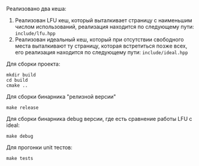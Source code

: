 Реализовано два кеша:
1. Реализован LFU кеш, который выталкивает страницу с наименьшим числом использований, реализация находится по следующему пути: ```include/lfu.hpp```
2. Реализован идеальный кеш, который при отсутствии свободного места выталкивают ту страницу, которая встретиться позже всех, его реализация находится по следующему пути: ```include/ideal.hpp```

Для сборки проекта:
```
mkdir build
cd build
cmake ..
```

Для сборки бинарника "релизной версии"
```
make release
```

Для сборки бинарника debug версии, где есть сравнение работы LFU с ideal:
```
make debug
```

Для прогонки unit тестов:
```
make tests
```
